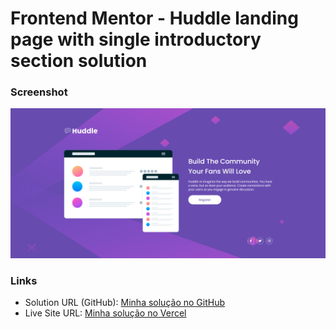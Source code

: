# Frontend Mentor - Huddle landing page with single introductory section solution
### Screenshot

![Huddle landing page](image.png)

### Links

- Solution URL (GitHub): [Minha solução no GitHub](https://github.com/bruninhosrs/Huddle-landing-page)
- Live Site URL: [Minha solução no Vercel](https://huddle-landing-page-liart-eight.vercel.app/)
